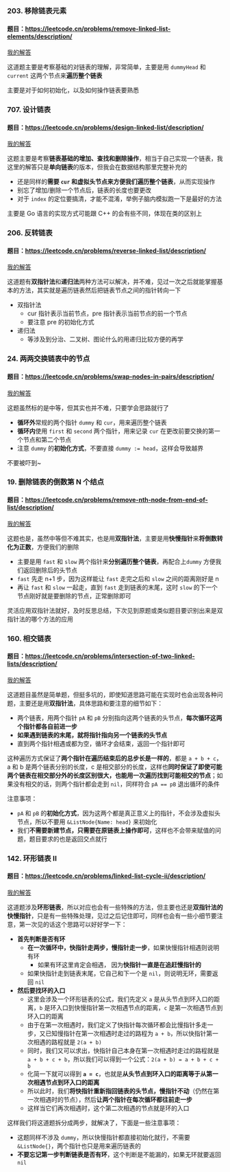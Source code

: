 ### 203. 移除链表元素
#### 题目：https://leetcode.cn/problems/remove-linked-list-elements/description/

[我的解答](https://github.com/EthanQC/my-learning-record/blob/main/data-structure-and-algorithm/problems-record/linked-list/203-remove-linked-list-elements.md)

这道题主要是考察基础的对链表的理解，非常简单，主要是用 `dummyHead` 和 `current` 这两个节点来**遍历整个链表**

主要是对于如何初始化，以及如何操作链表要熟悉

### 707. 设计链表
#### 题目：https://leetcode.cn/problems/design-linked-list/description/

[我的解答](https://github.com/EthanQC/my-learning-record/blob/main/data-structure-and-algorithm/problems-record/linked-list/203-remove-linked-list-elements.md)

这题主要是考察**链表基础的增加、查找和删除操作**，相当于自己实现一个链表，我这里的解答只是**单向链表**的版本，但我会在数据结构那里完整补充的

* 还是同样的**需要 `cur` 和虚拟头节点来方便我们遍历整个链表**，从而实现操作
* 别忘了增加/删除一个节点后，链表的长度也要更改
* 对于 `index` 的定位要搞清，才能不混淆，举例子脑内模拟跑一下是最好的方法

主要是 Go 语言的实现方式可能跟 C++ 的会有些不同，体现在类的区别上

### 206. 反转链表
#### 题目：https://leetcode.cn/problems/reverse-linked-list/description/

[我的解答](https://github.com/EthanQC/my-learning-record/blob/main/data-structure-and-algorithm/problems-record/linked-list/203-remove-linked-list-elements.md)

这道题有**双指针法**和**递归法**两种方法可以解决，并不难，见过一次之后就能掌握基本的方法，其实就是遍历链表然后把链表节点之间的指针转向一下

* 双指针法
  * cur 指针表示当前节点，pre 指针表示当前节点的前一个节点
  * 要注意 pre 的初始化方式
* 递归法
  * 等涉及到分治、二叉树、图论什么的用递归比较方便的再学

### 24. 两两交换链表中的节点
#### 题目：https://leetcode.cn/problems/swap-nodes-in-pairs/description/

[我的解答](https://github.com/EthanQC/my-learning-record/blob/main/data-structure-and-algorithm/problems-record/linked-list/24-swap-nodes-in-pairs.md)

这题虽然标的是中等，但其实也并不难，只要学会思路就行了

* **循环外**常规的两个指针 `dummy` 和 `cur`，用来遍历整个链表
* **循环内**使用 `first` 和 `second` 两个指针，用来记录 `cur` 在更改前要交换的第一个节点和第二个节点
* 注意 `dummy` 的**初始化方式**，不要直接 `dummy := head`，这样会导致越界

不要被吓到~

### 19. 删除链表的倒数第 N 个结点
#### 题目：https://leetcode.cn/problems/remove-nth-node-from-end-of-list/description/

[我的解答](https://github.com/EthanQC/my-learning-record/blob/main/data-structure-and-algorithm/problems-record/linked-list/19-remove-nth-node-from-end-of-list.md)

这题也是，虽然中等但不难其实，也是用**双指针法**，主要是用**快慢指针**来**将倒数转化为正数**，方便我们的删除

* 主要是用 `fast` 和 `slow` 两个指针来**分别遍历整个链表**，再配合上`dummy` 方便我们返回删除后的头节点
* `fast` 先走 n+1 步，因为这样能让 `fast` 走完之后和 `slow` 之间的距离刚好是 n
* 再让 `fast` 和 `slow` 一起走，直到 `fast` 走到链表的末尾，这时 `slow` 的下一个节点刚好就是要删除的节点，正常删除即可

灵活应用双指针法就好，及时反思总结，下次见到原题或类似题目要识别出来是双指针法的哪个方法的应用

### 160. 相交链表
#### 题目：https://leetcode.cn/problems/intersection-of-two-linked-lists/description/

[我的解答](https://github.com/EthanQC/my-learning-record/blob/main/data-structure-and-algorithm/problems-record/linked-list/160-intersection-of-two-linked-lists.md)

这道题目虽然是简单题，但挺多坑的，即使知道思路可能在实现时也会出现各种问题，主要还是用**双指针法**，具体思路和要注意的细节如下：

* 两个链表，用两个指针 `pA` 和 `pB` 分别指向这两个链表的头节点，**每次循环这两个指针都各自前进一步**
* **如果遇到链表的末尾，就将指针指向另一个链表的头节点**
* 直到两个指针相遇或都为空，循环才会结束，返回一个指针即可

这种遍历方式保证了**两个指针在遍历结束后的总步长是一样的**，都是 `a + b + c`，a 和 b 是两个链表分别的长度，c 是相交部分的长度，这样也**同时保证了即使可能两个链表在相交部分外的长度区别很大，也能用一次遍历找到可能相交的节点**；如果没有相交的话，则两个指针都会走到 `nil`，同样符合 `pA == pB` 退出循环的条件

注意事项：

* `pA` 和 `pB` 的**初始化方式**，因为这两个都是真正意义上的指针，不会涉及虚拟头节点，所以不要用 `&ListNode{Name: head}` 来初始化
* 我们**不需要新建节点，只需要在原链表上操作即可**，这样也不会带来赋值的问题，题目要求的也是返回交点就行

### 142. 环形链表 II
#### 题目：https://leetcode.cn/problems/linked-list-cycle-ii/description/

[我的解答](https://github.com/EthanQC/my-learning-record/blob/main/data-structure-and-algorithm/problems-record/linked-list/142-linked-list-cycle-ii.md)

这道题涉及**环形链表**，所以对应也会有一些特殊的方法，但主要也还是**双指针法的快慢指针**，只是有一些特殊处理，见过之后记住即可，同样也会有一些小细节要注意，第一次见的话这个思路可以好好学一下：

* **首先判断是否有环**
  * **在一次循环中，快指针走两步，慢指针走一步**，如果快慢指针相遇则说明有环
    * 如果有环这里肯定会相遇， 因为**快指针一直是在追赶慢指针的**
  * 如果快指针走到链表末尾，它自己和下一个是 `nil`，则说明无环，需要返回 `nil`
* **然后要找环的入口**
  * 这里会涉及一个环形链表的公式，我们先定义 `a` 是从头节点到环入口的距离，`b` 是环入口到快慢指针第一次相遇节点的距离，`c` 是第一次相遇节点到环入口的距离
  * 由于在第一次相遇时，我们定义了快指针每次循环都会比慢指针多走一步，又已知慢指针在第一次相遇时走过的路程为 `a + b`，所以快指针第一次相遇的路程就是 `2(a + b)`
  * 同时，我们又可以求出，快指针自己本身在第一次相遇时走过的路程就是 `a + b + c + b`，所以我们可以得到一个公式：`2(a + b) = a + b + c + b`
  * 化简一下就可以得到 **`a = c`**，也就是**从头节点到环入口的距离等于从第一次相遇节点到环入口的距离**
  * 所以此时，我们**将快指针重新指回链表的头节点，慢指针不动**（仍然在第一次相遇时的节点），然后**让两个指针在每次循环都往前走一步**
  * 这样当它们再次相遇时，这个第二次相遇的节点就是环的入口

这样我们将这道题拆分成两步，就解决了，下面是一些注意事项：

* 这题同样不涉及 `dummy`，所以快慢指针都直接初始化就行，不需要 `&ListNode{}`，两个指针也只是用来遍历链表的
* **不要忘记第一步判断链表是否有环**，这个判断是不能漏的，如果无环就要返回 `nil`

